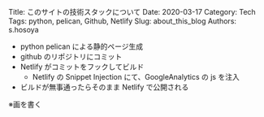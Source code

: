Title: このサイトの技術スタックについて
Date: 2020-03-17
Category: Tech
Tags: python, pelican, Github, Netlify
Slug: about_this_blog
Authors: s.hosoya

* python pelican による静的ページ生成
* github のリポジトリにコミット
* Netlify がコミットをフックしてビルド
  * Netlify の Snippet Injection にて、GoogleAnalytics の js を注入
* ビルドが無事通ったらそのまま Netlify で公開される

※画を書く
